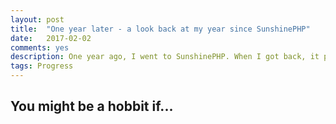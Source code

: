 ```yaml
---
layout: post
title:  "One year later - a look back at my year since SunshinePHP"
date:   2017-02-02
comments: yes
description: One year ago, I went to SunshinePHP. When I got back, it put into motion a whole series of events that gets me to where I am today.
tags: Progress
---
```


## You might be a hobbit if...
